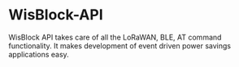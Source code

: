 # WisBlock-API
WisBlock API takes care of all the LoRaWAN, BLE, AT command functionality. It makes development of event driven power savings applications easy.
